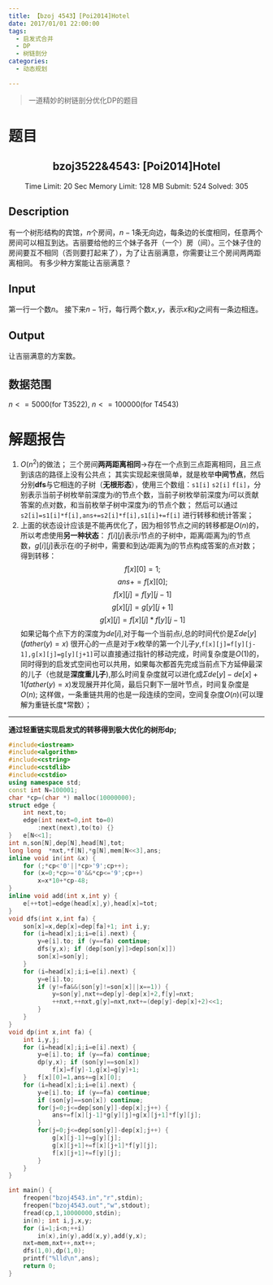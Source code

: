 ```yaml
---
title: 【bzoj 4543】[Poi2014]Hotel
date: 2017/01/01 22:00:00
tags: 
  - 启发式合并
  - DP
  - 树链剖分
categories: 
  - 动态规划

---
```


> 一道精妙的树链剖分优化DP的题目

<!--more-->

# 题目
<center><h2>bzoj3522&4543: [Poi2014]Hotel</h2>
Time Limit: 20 Sec  Memory Limit: 128 MB
Submit: 524  Solved: 305</center>

## Description
有一个树形结构的宾馆，$n$个房间，$n-1$条无向边，每条边的长度相同，任意两个房间可以相互到达。吉丽要给他的三个妹子各开（一个）房（间）。三个妹子住的房间要互不相同（否则要打起来了），为了让吉丽满意，你需要让三个房间两两距离相同。
有多少种方案能让吉丽满意？
<!--more-->
## Input
第一行一个数$n$。
接下来$n-1$行，每行两个数$x,y$，表示$x$和$y$之间有一条边相连。
## Output
让吉丽满意的方案数。
## 数据范围
$n<=5000$(for T3522), $n<=100000$(for T4543)
# 解题报告
 1. $O(n^2)$的做法；
    三个房间**两两距离相同**->存在一个点到三点距离相同，且三点到该店的路径上没有公共点；
    其实实现起来很简单，就是枚举**中间节点**，然后分别**dfs**与它相连的子树（**无根形态**），使用三个数组：`s1[i]` `s2[i]` `f[i]`，分别表示当前子树枚举前深度为$i$的节点个数，当前子树枚举前深度为$i$可以贡献答案的点对数，和当前枚举子树中深度为$i$的节点个数； 
然后可以通过`s2[i]=s1[i]*f[i],ans+=s2[i]*f[i],s1[i]+=f[i]` 进行转移和统计答案； 
 2. 上面的状态设计应该是不能再优化了，因为相邻节点之间的转移都是$O(n)$的，所以考虑使用**另一种状态**： $f[i][j]$表示$i$节点的子树中，距离$i$距离为$j$的节点数，$g[i][j]$表示在$i$的子树中，需要和到达$i$距离为$j$的节点构成答案的点对数；
得到转移： $$f[x][0]=1;$$ $$ans+=f[x][0];$$ $$f[x][j]=f[y][j-1]$$ $$g[x][j]=g[y][j+1]$$  $$g[x][j]=f[x][j] * f[y][j-1]$$
如果记每个点下方的深度为$de[i]$,对于每一个当前点$i$,总的时间代价是$\Sigma de[y] (father(y)=x)$
很开心的一点是对于$x$枚举的第一个儿子$y$,`f[x][j]=f[y][j-1],g[x][j]=g[y][j+1]`可以直接通过指针的移动完成，时间复杂度是$O(1)$的，同时得到的启发式空间也可以共用，如果每次都首先完成当前点下方延伸最深的儿子（也就是**深度重儿子**),那么时间复杂度就可以进化成$\Sigma de[y]-de[x]+1 (father(y)=x)$发现展开并化简，最后只剩下一层叶节点，时间复杂度是$O(n)$; 
这样做，一条重链共用的也是一段连续的空间，空间复杂度$O(n)$(可以理解为重链长度*常数）；

---

**通过轻重链实现启发式的转移得到极大优化的树形dp;**
```c++
#include<iostream>
#include<algorithm>
#include<cstring>
#include<cstdlib>
#include<cstdio>  
using namespace std;
const int N=100001; 
char *cp=(char *) malloc(10000000); 
struct edge {
	int next,to;
	edge(int next=0,int to=0) 
		:next(next),to(to) {}
}	e[N<<1];
int n,son[N],dep[N],head[N],tot;
long long  *nxt,*f[N],*g[N],mem[N<<3],ans; 
inline void in(int &x) {
	for (;*cp<'0'||*cp>'9';cp++); 
	for (x=0;*cp>='0'&&*cp<='9';cp++) 
		x=x*10+*cp-48;
}
inline void add(int x,int y) {
	e[++tot]=edge(head[x],y),head[x]=tot; 
}
void dfs(int x,int fa) {
	son[x]=x,dep[x]=dep[fa]+1; int i,y;
	for (i=head[x];i;i=e[i].next) {
		y=e[i].to; if (y==fa) continue; 
		dfs(y,x); if (dep[son[y]]>dep[son[x]]) 
		son[x]=son[y]; 
	}
	for (i=head[x];i;i=e[i].next) {
		y=e[i].to; 
		if (y!=fa&&(son[y]!=son[x]||x==1)) {
			y=son[y],nxt+=dep[y]-dep[x]+2,f[y]=nxt; 
			++nxt,++nxt,g[y]=nxt,nxt+=(dep[y]-dep[x]+2)<<1;
		}
	}
}
void dp(int x,int fa) {
	int i,y,j;
	for (i=head[x];i;i=e[i].next) {
		y=e[i].to; if (y==fa) continue; 
		dp(y,x); if (son[y]==son[x])
			f[x]=f[y]-1,g[x]=g[y]+1; 
	}	f[x][0]=1,ans+=g[x][0];
	for (i=head[x];i;i=e[i].next) {
		y=e[i].to; if (y==fa) continue; 
		if (son[y]==son[x]) continue; 
		for(j=0;j<=dep[son[y]]-dep[x];j++) {  
			ans+=f[x][j-1]*g[y][j]+g[x][j+1]*f[y][j];  
        }  
        for(j=0;j<=dep[son[y]]-dep[x];j++) {  
            g[x][j-1]+=g[y][j];  
            g[x][j+1]+=f[x][j+1]*f[y][j];  
            f[x][j+1]+=f[y][j];  
        } 
	} 
}

int main() {
	freopen("bzoj4543.in","r",stdin); 
	freopen("bzoj4543.out","w",stdout);
	fread(cp,1,10000000,stdin); 
	in(n); int i,j,x,y; 
	for (i=1;i<n;++i) 
		in(x),in(y),add(x,y),add(y,x);
	nxt=mem,nxt++,nxt++; 
	dfs(1,0),dp(1,0);
	printf("%lld\n",ans);
	return 0; 
}
```

